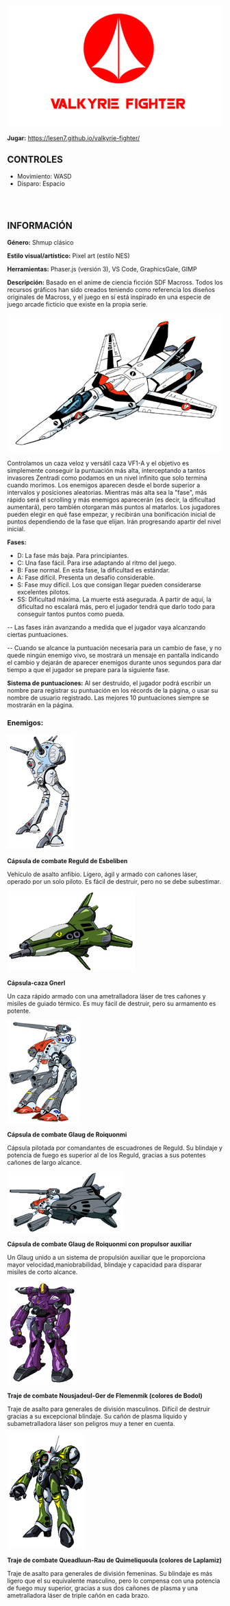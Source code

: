 
![Macross Logo](/img/macross_logo.png "Logo")


**Jugar:** https://lesen7.github.io/valkyrie-fighter/


## **CONTROLES** ##
* Movimiento: WASD
* Disparo: Espacio

<br/>
<br/>

## **INFORMACIÓN** ##


**Género:** Shmup clásico 

**Estilo visual/artístico:** Pixel art (estilo NES)

**Herramientas:** Phaser.js (versión 3), VS Code, GraphicsGale, GIMP

**Descripción:** Basado en el anime de ciencia ficción SDF Macross. Todos los recursos gráficos han sido creados teniendo como referencia los diseños originales de Macross, y el juego en sí está inspirado en una especie de juego arcade ficticio que existe en la propia serie.

![VF1-A](/img/vf1a.png "Caza VF1-A")

Controlamos un caza veloz y versátil caza VF1-A y el objetivo es simplemente conseguir la puntuación más alta, interceptando a tantos invasores Zentradi como podamos en un nivel infinito que solo termina cuando morimos. Los enemigos aparecen desde el borde superior a intervalos y posiciones aleatorias. Mientras más alta sea la "fase", más rápido será el scrolling y más enemigos aparecerán (es decir, la dificultad aumentará), pero también otorgaran más puntos al matarlos. Los jugadores pueden elegir en qué fase empezar, y recibirán una bonificación inicial de puntos dependiendo de la fase que elijan. Irán progresando apartir del nivel inicial.

**Fases:**
* D: La fase más baja. Para principiantes.
* C: Una fase fácil. Para irse adaptando al ritmo del juego.
* B: Fase normal. En esta fase, la dificultad es estándar.
* A: Fase difícil. Presenta un desafío considerable.
* S: Fase muy difícil. Los que consigan llegar pueden considerarse excelentes pilotos.
* SS: Dificultad máxima. La muerte está asegurada. A partir de aquí, la dificultad no escalará más, pero el jugador tendrá que darlo todo para conseguir tantos puntos como pueda.

-- Las fases irán avanzando a medida que el jugador vaya alcanzando ciertas puntuaciones.

-- Cuando se alcance la puntuación necesaria para un cambio de fase, y no quede ningún enemigo vivo, se mostrará un mensaje en pantalla indicando el cambio y dejarán de aparecer enemigos durante unos segundos para dar tiempo a que el jugador se prepare para la siguiente fase.

**Sistema de puntuaciones:** Al ser destruido, el jugador podrá escribir un nombre para registrar su puntuación en los récords de la página, o usar su nombre de usuario registrado. Las mejores 10 puntuaciones siempre se mostrarán en la página.

### **Enemigos:** ###

![Reguld](/img/reguld.png "Cápsula de combate Reguld")

**Cápsula de combate Reguld de Esbeliben**

Vehículo de asalto anfibio. Ligero, ágil y armado con cañones láser, operado por un solo piloto. Es fácil de destruir, pero no se debe subestimar.

![Gnerl](/img/gnerl.png "Cápsula-caza Gnerl")

**Cápsula-caza Gnerl**

Un caza rápido armado con una ametralladora láser de tres cañones y misiles de guiado térmico. Es muy fácil de destruir, pero su armamento es potente.

![Glaug](/img/glaug.png "Cápsula de combate Glaug")

**Cápsula de combate Glaug de Roiquonmi**

Cápsula pilotada por comandantes de escuadrones de Reguld. Su blindaje y potencia de fuego es superior al de los Reguld, gracias a sus potentes cañones de largo alcance.

![Glaug-b](/img/glaug_booster.png "Glaug con propulsor auxiliar")

**Cápsula de combate Glaug de Roiquonmi con propulsor auxiliar**

Un Glaug unido a un sistema de propulsión auxiliar que le proporciona mayor velocidad,maniobrabilidad, blindaje y capacidad para disparar misiles de corto alcance.

![Ger](/img/ger.png "Traje de combate Nousjadeul-Ger")

**Traje de combate Nousjadeul-Ger de Flemenmik (colores de Bodol)**

Traje de asalto para generales de división masculinos. Difícil de destruir gracias a su excepcional blindaje. Su cañón de plasma líquido y subametralladora láser son peligros muy a tener en cuenta.

![Queadluun-Rau](/img/queadluun_rau.png "Traje de combate Queadluun-Rau")

**Traje de combate Queadluun-Rau de Quimeliquoula (colores de Laplamiz)**

Traje de asalto para generales de división femeninas. Su blindaje es más ligero que el su equivalente masculino, pero lo compensa con una potencia de fuego muy superior, gracias a sus dos cañones de plasma y una ametralladora láser de triple cañón en cada brazo.
